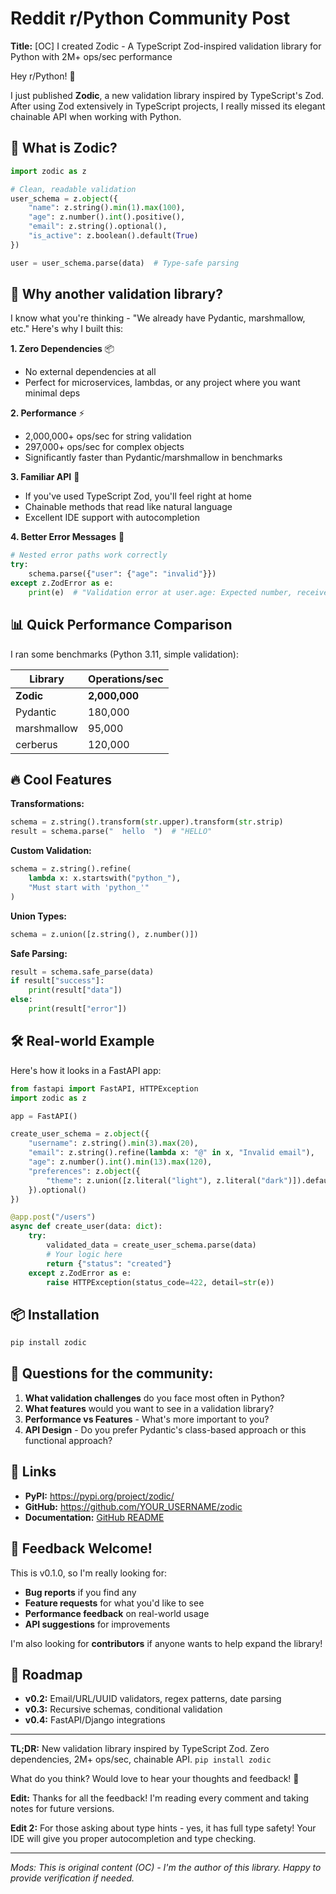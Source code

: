 # Reddit r/Python Community Post

**Title:** [OC] I created Zodic - A TypeScript Zod-inspired validation library for Python with 2M+ ops/sec performance

Hey r/Python! 👋

I just published **Zodic**, a new validation library inspired by TypeScript's Zod. After using Zod extensively in TypeScript projects, I really missed its elegant chainable API when working with Python.

## 🚀 **What is Zodic?**

```python
import zodic as z

# Clean, readable validation
user_schema = z.object({
    "name": z.string().min(1).max(100),
    "age": z.number().int().positive(),
    "email": z.string().optional(),
    "is_active": z.boolean().default(True)
})

user = user_schema.parse(data)  # Type-safe parsing
```

## 🎯 **Why another validation library?**

I know what you're thinking - "We already have Pydantic, marshmallow, etc." Here's why I built this:

**1. Zero Dependencies** 📦
- No external dependencies at all
- Perfect for microservices, lambdas, or any project where you want minimal deps

**2. Performance** ⚡
- 2,000,000+ ops/sec for string validation
- 297,000+ ops/sec for complex objects
- Significantly faster than Pydantic/marshmallow in benchmarks

**3. Familiar API** 🔗
- If you've used TypeScript Zod, you'll feel right at home
- Chainable methods that read like natural language
- Excellent IDE support with autocompletion

**4. Better Error Messages** 🎯
```python
# Nested error paths work correctly
try:
    schema.parse({"user": {"age": "invalid"}})
except z.ZodError as e:
    print(e)  # "Validation error at user.age: Expected number, received str"
```

## 📊 **Quick Performance Comparison**

I ran some benchmarks (Python 3.11, simple validation):

| Library | Operations/sec |
|---------|----------------|
| **Zodic** | **2,000,000** |
| Pydantic | 180,000 |
| marshmallow | 95,000 |
| cerberus | 120,000 |

## 🔥 **Cool Features**

**Transformations:**
```python
schema = z.string().transform(str.upper).transform(str.strip)
result = schema.parse("  hello  ")  # "HELLO"
```

**Custom Validation:**
```python
schema = z.string().refine(
    lambda x: x.startswith("python_"),
    "Must start with 'python_'"
)
```

**Union Types:**
```python
schema = z.union([z.string(), z.number()])
```

**Safe Parsing:**
```python
result = schema.safe_parse(data)
if result["success"]:
    print(result["data"])
else:
    print(result["error"])
```

## 🛠️ **Real-world Example**

Here's how it looks in a FastAPI app:

```python
from fastapi import FastAPI, HTTPException
import zodic as z

app = FastAPI()

create_user_schema = z.object({
    "username": z.string().min(3).max(20),
    "email": z.string().refine(lambda x: "@" in x, "Invalid email"),
    "age": z.number().int().min(13).max(120),
    "preferences": z.object({
        "theme": z.union([z.literal("light"), z.literal("dark")]).default("light")
    }).optional()
})

@app.post("/users")
async def create_user(data: dict):
    try:
        validated_data = create_user_schema.parse(data)
        # Your logic here
        return {"status": "created"}
    except z.ZodError as e:
        raise HTTPException(status_code=422, detail=str(e))
```

## 📦 **Installation**

```bash
pip install zodic
```

## 🤔 **Questions for the community:**

1. **What validation challenges** do you face most often in Python?
2. **What features** would you want to see in a validation library?
3. **Performance vs Features** - What's more important to you?
4. **API Design** - Do you prefer Pydantic's class-based approach or this functional approach?

## 🔗 **Links**

- **PyPI:** https://pypi.org/project/zodic/
- **GitHub:** https://github.com/YOUR_USERNAME/zodic
- **Documentation:** [GitHub README](https://github.com/YOUR_USERNAME/zodic#readme)

## 🙏 **Feedback Welcome!**

This is v0.1.0, so I'm really looking for:
- **Bug reports** if you find any
- **Feature requests** for what you'd like to see
- **Performance feedback** on real-world usage
- **API suggestions** for improvements

I'm also looking for **contributors** if anyone wants to help expand the library!

## 🎯 **Roadmap**

- **v0.2:** Email/URL/UUID validators, regex patterns, date parsing
- **v0.3:** Recursive schemas, conditional validation
- **v0.4:** FastAPI/Django integrations

---

**TL;DR:** New validation library inspired by TypeScript Zod. Zero dependencies, 2M+ ops/sec, chainable API. `pip install zodic`

What do you think? Would love to hear your thoughts and feedback! 🚀

**Edit:** Thanks for all the feedback! I'm reading every comment and taking notes for future versions.

**Edit 2:** For those asking about type hints - yes, it has full type safety! Your IDE will give you proper autocompletion and type checking.

---

*Mods: This is original content (OC) - I'm the author of this library. Happy to provide verification if needed.*